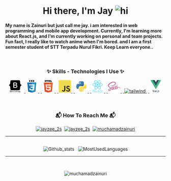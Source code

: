 <h1 align="center"> Hi there, I'm Jay <img src="https://user-images.githubusercontent.com/1303154/88677602-1635ba80-d120-11ea-84d8-d263ba5fc3c0.gif" width="28px" alt="hi"></h1>
<h4> My name is Zainuri but just call me jay. i am interested in web programming and mobile app development. Currently, I'm learning more about React.js, and I’m currently working on personal and team projects. Fun fact, I really like to watch anime when I'm bored. and I am a first semester student of STT Terpadu Nurul Fikri. Keep Learn everyone..</h4>
</br>
<h3 align="center">✨ Skills - Technologies I Use ✨</h3>
<div align="center" <a href="https://getbootstrap.com" target="_blank" rel="noreferrer"> <img src="https://raw.githubusercontent.com/devicons/devicon/master/icons/bootstrap/bootstrap-plain-wordmark.svg" alt="bootstrap" width="40" height="40"/></a> &nbsp;<a href="https://www.w3schools.com/css/" target="_blank" rel="noreferrer"> <img src="https://raw.githubusercontent.com/devicons/devicon/master/icons/css3/css3-original-wordmark.svg" alt="css3" width="40" height="40"/> </a> &nbsp;<a href="https://www.w3.org/html/" target="_blank" rel="noreferrer"> <img src="https://raw.githubusercontent.com/devicons/devicon/master/icons/html5/html5-original-wordmark.svg" alt="html5" width="40" height="40"/> </a> &nbsp;<a href="https://developer.mozilla.org/en-US/docs/Web/JavaScript" target="_blank" rel="noreferrer"> <img src="https://raw.githubusercontent.com/devicons/devicon/master/icons/javascript/javascript-original.svg" alt="javascript" width="40" height="40"/> </a> &nbsp;<a href="https://www.python.org" target="_blank" rel="noreferrer"> <img src="https://raw.githubusercontent.com/devicons/devicon/master/icons/python/python-original.svg" alt="python" width="40" height="40"/> </a> &nbsp;<a href="https://reactjs.org/" target="_blank" rel="noreferrer"> <img src="https://raw.githubusercontent.com/devicons/devicon/master/icons/react/react-original-wordmark.svg" alt="react" width="40" height="40"/> </a> &nbsp;<a href="https://sass-lang.com" target="_blank" rel="noreferrer"> <img src="https://raw.githubusercontent.com/devicons/devicon/master/icons/sass/sass-original.svg" alt="sass" width="40" height="40"/> </a> &nbsp;<a href="https://tailwindcss.com/" target="_blank" rel="noreferrer"> <img src="https://www.vectorlogo.zone/logos/tailwindcss/tailwindcss-icon.svg" alt="tailwind" width="40" height="40"/> </a> &nbsp;<a href="https://vuejs.org/" target="_blank" rel="noreferrer"> <img src="https://raw.githubusercontent.com/devicons/devicon/master/icons/vuejs/vuejs-original-wordmark.svg" alt="vuejs" width="40" height="40"/></a> </div>
</br>
</br>
<h3 align="center">📬 How To Reach Me 📬</h3>
<p align="center">
<a href="https://instagram.com/jayzee_2s" target="blank"><img align="center" src="https://cdn-icons-png.flaticon.com/512/1409/1409946.png" alt="jayzee_2s" height="40" width="38" /></a>&nbsp;
<a href="mailto:dennis.walangadi@gmail.com" target="blank"><img align="center" src="https://cdn-icons-png.flaticon.com/512/732/732200.png" alt="jayzee_2s" height="48" width="38" /></a>&nbsp;
<a href="https://linkedin.com/in/muchamadzainuri" target="blank"><img align="center" src="https://cdn-icons-png.flaticon.com/512/3536/3536505.png" alt="muchamadzainuri" height="40" width="40" /></a>
</p>
<hr>
</br>
<div align="center">
    <img src="https://github-readme-stats.vercel.app/api?username=muchamadzainuri&show_icons=true&bg_color=DEG,050872,070335&theme=react" alt="Github_stats"/>
&nbsp;
    <img src="https://github-readme-stats.vercel.app/api/top-langs?username=muchamadzainuri&theme=react&show_icons=true&bg_color=DEG,070335,050872&title_color=ffffff" alt="MostUsedLanguages" height="195"/>
</div>
<hr>
</br>
<p align="center"> <img src="https://komarev.com/ghpvc/?username=muchamadzainuri&label=Profile%20views&color=0e75b6&style=flat" alt="muchamadzainuri" /> </p>
<!---
MuchamadZainuri/MuchamadZainuri is a ✨ special ✨ repository because its `README.md` (this file) appears on your GitHub profile.
You can click the Preview link to take a look at your changes.
--->
